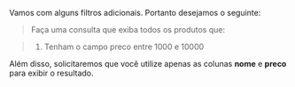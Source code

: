 Vamos com alguns filtros adicionais. Portanto desejamos o seguinte:

> Faça uma consulta que exiba todos os produtos que:

> 1. Tenham o campo preco entre 1000 e 10000

Além disso, solicitaremos que você utilize apenas as colunas **nome** e **preco** para exibir o resultado.